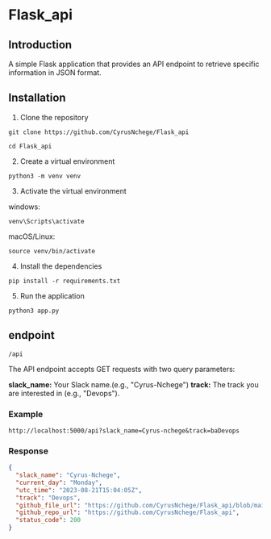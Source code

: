# Flask_api

## Introduction
A simple Flask application that provides an API endpoint to retrieve specific information in JSON format.

## Installation
1. Clone the repository
``` 
git clone https://github.com/CyrusNchege/Flask_api

cd Flask_api
```
2. Create a virtual environment
```
python3 -m venv venv
```
3. Activate the virtual environment

windows:
```
venv\Scripts\activate
```
macOS/Linux:
```
source venv/bin/activate
```
4. Install the dependencies
```
pip install -r requirements.txt
```
5. Run the application
```
python3 app.py
```

## endpoint

```
/api
```

The API endpoint accepts GET requests with two query parameters:

**slack_name:** Your Slack name.(e.g., "Cyrus-Nchege")
**track:** The track you are interested in (e.g., "Devops").

### Example

```
http://localhost:5000/api?slack_name=Cyrus-nchege&track=baDevops

```
### Response

``` json
{
  "slack_name": "Cyrus-Nchege",
  "current_day": "Monday",
  "utc_time": "2023-08-21T15:04:05Z",
  "track": "Devops",
  "github_file_url": "https://github.com/CyrusNchege/Flask_api/blob/main/app.py",
  "github_repo_url": "https://github.com/CyrusNchege/Flask_api",
  "status_code": 200
}
```

